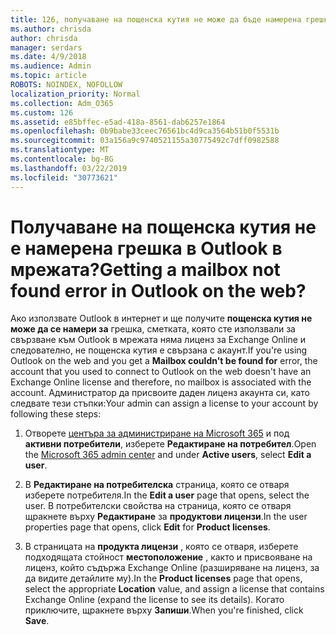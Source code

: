 ```yaml
---
title: 126, получаване на пощенска кутия не може да бъде намерена грешка в OWA?
ms.author: chrisda
author: chrisda
manager: serdars
ms.date: 4/9/2018
ms.audience: Admin
ms.topic: article
ROBOTS: NOINDEX, NOFOLLOW
localization_priority: Normal
ms.collection: Adm_O365
ms.custom: 126
ms.assetid: e85bffec-e5ad-418a-8561-dab6257e1864
ms.openlocfilehash: 0b9babe33ceec76561bc4d9ca3564b51b0f5531b
ms.sourcegitcommit: 03a156a9c9740521155a30775492c7dff0982588
ms.translationtype: MT
ms.contentlocale: bg-BG
ms.lasthandoff: 03/22/2019
ms.locfileid: "30773621"
---
```

# <a name="getting-a-mailbox-not-found-error-in-outlook-on-the-web"></a><span data-ttu-id="bfb7f-102">Получаване на пощенска кутия не е намерена грешка в Outlook в мрежата?</span><span class="sxs-lookup"><span data-stu-id="bfb7f-102">Getting a mailbox not found error in Outlook on the web?</span></span>

<span data-ttu-id="bfb7f-103">Ако използвате Outlook в интернет и ще получите **пощенска кутия не може да се намери за** грешка, сметката, която сте използвали за свързване към Outlook в мрежата няма лиценз за Exchange Online и следователно, не пощенска кутия е свързана с акаунт.</span><span class="sxs-lookup"><span data-stu-id="bfb7f-103">If you're using Outlook on the web and you get a **Mailbox couldn't be found for** error, the account that you used to connect to Outlook on the web doesn't have an Exchange Online license and therefore, no mailbox is associated with the account.</span></span> <span data-ttu-id="bfb7f-104">Администратор да присвоите даден лиценз акаунта си, като следвате тези стъпки:</span><span class="sxs-lookup"><span data-stu-id="bfb7f-104">Your admin can assign a license to your account by following these steps:</span></span> 
  
1. <span data-ttu-id="bfb7f-105">Отворете [центъра за администриране на Microsoft 365](https://portal.office.com/adminportal/home#/homepage) и под **активни потребители**, изберете **Редактиране на потребител**.</span><span class="sxs-lookup"><span data-stu-id="bfb7f-105">Open the [Microsoft 365 admin center](https://portal.office.com/adminportal/home#/homepage) and under **Active users**, select **Edit a user**.</span></span>
    
2. <span data-ttu-id="bfb7f-106">В **Редактиране на потребителска** страница, която се отваря изберете потребителя.</span><span class="sxs-lookup"><span data-stu-id="bfb7f-106">In the **Edit a user** page that opens, select the user.</span></span> <span data-ttu-id="bfb7f-107">В потребителски свойства на страница, която се отваря щракнете върху **Редактиране** за **продуктови лицензи**.</span><span class="sxs-lookup"><span data-stu-id="bfb7f-107">In the user properties page that opens, click **Edit** for **Product licenses**.</span></span>
    
3. <span data-ttu-id="bfb7f-108">В страницата на **продукта лицензи** , която се отваря, изберете подходящата стойност **местоположение** , както и присвояване на лиценз, който съдържа Exchange Online (разширяване на лиценз, за да видите детайлите му).</span><span class="sxs-lookup"><span data-stu-id="bfb7f-108">In the **Product licenses** page that opens, select the appropriate **Location** value, and assign a license that contains Exchange Online (expand the license to see its details).</span></span> <span data-ttu-id="bfb7f-109">Когато приключите, щракнете върху **Запиши**.</span><span class="sxs-lookup"><span data-stu-id="bfb7f-109">When you're finished, click **Save**.</span></span>
    

